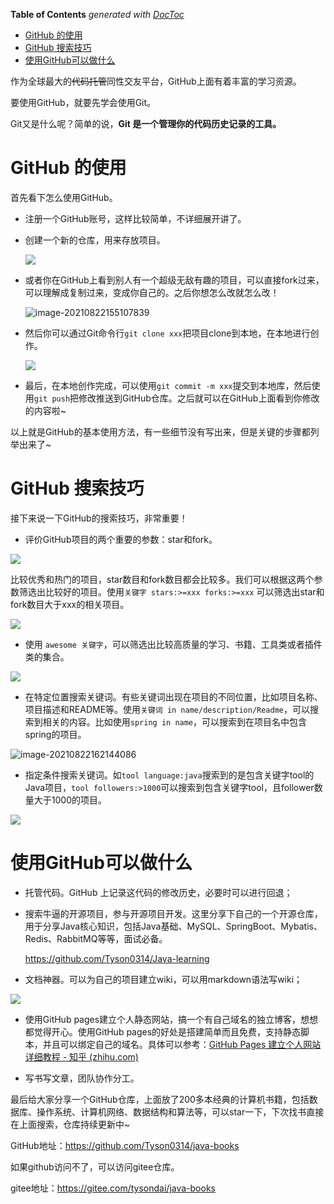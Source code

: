 <!-- START doctoc generated TOC please keep comment here to allow auto update -->
<!-- DON'T EDIT THIS SECTION, INSTEAD RE-RUN doctoc TO UPDATE -->
**Table of Contents**  *generated with [DocToc](https://github.com/thlorenz/doctoc)*

- [GitHub 的使用](#github-%E7%9A%84%E4%BD%BF%E7%94%A8)
- [GitHub 搜索技巧](#github-%E6%90%9C%E7%B4%A2%E6%8A%80%E5%B7%A7)
- [使用GitHub可以做什么](#%E4%BD%BF%E7%94%A8github%E5%8F%AF%E4%BB%A5%E5%81%9A%E4%BB%80%E4%B9%88)

<!-- END doctoc generated TOC please keep comment here to allow auto update -->

作为全球最大的~~代码托管~~同性交友平台，GitHub上面有着丰富的学习资源。

要使用GitHub，就要先学会使用Git。

Git又是什么呢？简单的说，**Git 是一个管理你的代码历史记录的工具。**

# GitHub 的使用

首先看下怎么使用GitHub。

- 注册一个GitHub账号，这样比较简单，不详细展开讲了。

- 创建一个新的仓库，用来存放项目。

  ![](https://raw.githubusercontent.com/Tyson0314/img/master/image-20210822154700616.png)

- 或者你在GitHub上看到别人有一个超级无敌有趣的项目，可以直接fork过来，可以理解成复制过来，变成你自己的。之后你想怎么改就怎么改！

  ![image-20210822155107839](https://raw.githubusercontent.com/Tyson0314/img/master/image-20210822155107839.png)

- 然后你可以通过Git命令行`git clone xxx`把项目clone到本地，在本地进行创作。

  ![](https://raw.githubusercontent.com/Tyson0314/img/master/image-20210822155359118.png)

- 最后，在本地创作完成，可以使用`git commit -m xxx`提交到本地库，然后使用`git push`把修改推送到GitHub仓库。之后就可以在GitHub上面看到你修改的内容啦~

以上就是GitHub的基本使用方法，有一些细节没有写出来，但是关键的步骤都列举出来了~

# GitHub 搜索技巧

接下来说一下GitHub的搜索技巧，非常重要！

- 评价GitHub项目的两个重要的参数：star和fork。

![](https://raw.githubusercontent.com/Tyson0314/img/master/image-20210822161003170.png)

比较优秀和热门的项目，star数目和fork数目都会比较多。我们可以根据这两个参数筛选出比较好的项目。使用`关键字 stars:>=xxx forks:>=xxx` 可以筛选出star和fork数目大于xxx的相关项目。

![](https://raw.githubusercontent.com/Tyson0314/img/master/image-20210822161122586.png)

- 使用 `awesome 关键字`，可以筛选出比较高质量的学习、书籍、工具类或者插件类的集合。

![](https://raw.githubusercontent.com/Tyson0314/img/master/image-20210822161608599.png)

- 在特定位置搜索关键词。有些关键词出现在项目的不同位置，比如项目名称、项目描述和README等。使用`关键词 in name/description/Readme`，可以搜索到相关的内容。比如使用`spring in name`，可以搜索到在项目名中包含spring的项目。

![image-20210822162144086](https://raw.githubusercontent.com/Tyson0314/img/master/image-20210822162144086.png)

- 指定条件搜索关键词。如`tool language:java`搜索到的是包含关键字tool的Java项目，`tool followers:>1000`可以搜索到包含关键字tool，且follower数量大于1000的项目。

![](https://raw.githubusercontent.com/Tyson0314/img/master/image-20210822163111390.png)



# 使用GitHub可以做什么

- 托管代码。GitHub 上记录这代码的修改历史，必要时可以进行回退；

- 搜索牛逼的开源项目，参与开源项目开发。这里分享下自己的一个开源仓库，用于分享Java核心知识，包括Java基础、MySQL、SpringBoot、Mybatis、Redis、RabbitMQ等等，面试必备。

  https://github.com/Tyson0314/Java-learning

- 文档神器。可以为自己的项目建立wiki，可以用markdown语法写wiki；

![](https://raw.githubusercontent.com/Tyson0314/img/master/image-20210822172419760.png)

- 使用GitHub pages建立个人静态网站，搞一个有自己域名的独立博客，想想都觉得开心。使用GitHub pages的好处是搭建简单而且免费，支持静态脚本，并且可以绑定自己的域名。具体可以参考：[GitHub Pages 建立个人网站详细教程 - 知乎 (zhihu.com)](https://zhuanlan.zhihu.com/p/58229299)

- 写书写文章，团队协作分工。



最后给大家分享一个GitHub仓库，上面放了200多本经典的计算机书籍，包括数据库、操作系统、计算机网络、数据结构和算法等，可以star一下，下次找书直接在上面搜索，仓库持续更新中~

GitHub地址：https://github.com/Tyson0314/java-books

如果github访问不了，可以访问gitee仓库。

gitee地址：https://gitee.com/tysondai/java-books


